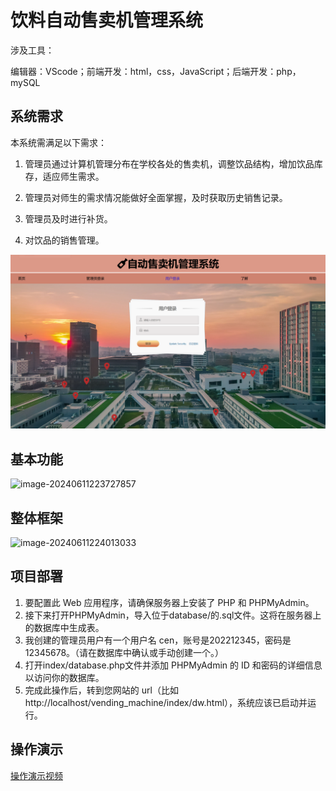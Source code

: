 # 饮料自动售卖机管理系统

涉及工具：

编辑器：VScode；前端开发：html，css，JavaScript；后端开发：php，mySQL

## 系统需求

本系统需满足以下需求：

1. 管理员通过计算机管理分布在学校各处的售卖机，调整饮品结构，增加饮品库存，适应师生需求。

2. 管理员对师生的需求情况能做好全面掌握，及时获取历史销售记录。

3. 管理员及时进行补货。

4. 对饮品的销售管理。

![image-20240611230833607](./%E9%A5%AE%E6%96%99%E8%87%AA%E5%8A%A8%E5%94%AE%E5%8D%96%E6%9C%BA%E7%AE%A1%E7%90%86%E7%B3%BB%E7%BB%9F.assets/image-20240611230833607-1718118519683-3.png)

## 基本功能

![image-20240611223727857](./%E9%A5%AE%E6%96%99%E8%87%AA%E5%8A%A8%E5%94%AE%E5%8D%96%E6%9C%BA%E7%AE%A1%E7%90%86%E7%B3%BB%E7%BB%9F.assets/vending)

## 整体框架

![image-20240611224013033](./%E9%A5%AE%E6%96%99%E8%87%AA%E5%8A%A8%E5%94%AE%E5%8D%96%E6%9C%BA%E7%AE%A1%E7%90%86%E7%B3%BB%E7%BB%9F.assets/frame)

## 项目部署

1. 要配置此 Web 应用程序，请确保服务器上安装了 PHP 和 PHPMyAdmin。
2. 接下来打开PHPMyAdmin，导入位于database/的.sql文件。这将在服务器上的数据库中生成表。
3. 我创建的管理员用户有一个用户名 cen，账号是202212345，密码是 12345678。（请在数据库中确认或手动创建一个。）
4. 打开index/database.php文件并添加 PHPMyAdmin 的 ID 和密码的详细信息以访问你的数据库。
5. 完成此操作后，转到您网站的 url（比如http://localhost/vending_machine/index/dw.html），系统应该已启动并运行。

## 操作演示

[操作演示视频](https://github.com/liucenlu/vending_machine/blob/main/%E6%93%8D%E4%BD%9C%E6%BC%94%E7%A4%BA.mp4)